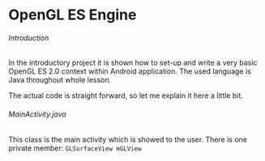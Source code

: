 # OpenGL ES Engine

###### Introduction

In the introductory project it is shown how to set-up and write a very basic OpenGL ES 2.0 context within Android application. The used language is Java throughout whole lesson.

The actual code is straight forward, so let me explain it here a little bit.

###### MainActivity.java

This class is the main activity which is showed to the user. There is one private member:
```GLSurfaceView mGLView```
